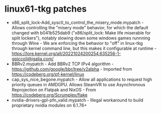 # linux61-tkg patches

- x86_split_lock-Add_sysctl_to_control_the_misery_mode.mypatch - Allows controlling the "misery mode" behavior, for which the default changed with b041b525dab9 ("x86/split_lock: Make life miserable for split lockers"), notably slowing down some windows games runnning through Wine - We are enforcing the behavior to "off" in linux-tkg through kernel command line, but this makes it configurable at runtime -  https://lore.kernel.org/all/20221024200254.635256-1-gpiccoli@igalia.com/
- BBRv2.mypatch - Add BBRv2 TCP IPv4 algorithm - https://github.com/google/bbr/tree/v2alpha - Imported from https://codeberg.org/pf-kernel/linux
- cap_sys_nice_begone.mypatch - Allow all applications to request high priority queues in AMDGPU. Allows SteamVR to use Asynchronous Reprojection on Flatpak and NixOS - From https://codeberg.org/Scrumplex/flake
- nvidia-drivers-gpl-pfn_valid.mypatch - Illegal workaround to build proprietary nvidia modules on 6.1.76+
